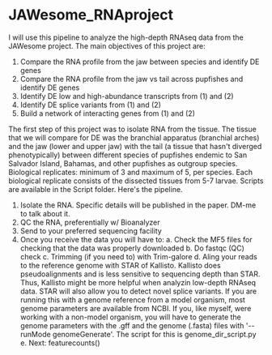 # JAWesome_RNAproject
I will use this pipeline to analyze the high-depth RNAseq data from the JAWesome project. The main objectives of this project are:
1. Compare the RNA profile from the jaw between species and identify DE genes
2. Compare the RNA profile from the jaw vs tail across pupfishes and identify DE genes
3. Identify DE low and high-abundance transcripts from (1) and (2)
4. Identify DE splice variants from (1) and (2)
5. Build a network of interacting genes from (1) and (2)

The first step of this project was to isolate RNA from the tissue. The tissue that we will compare for DE was the branchial apparatus (branchial arches) and the jaw (lower and upper jaw) with the tail (a tissue that hasn't diverged phenotypically) between different species of pupfishes endemic to San Salvador Island, Bahamas, and other pupfishes as outgroup species. Biological replicates: minimum of 3 and maximum of 5, per species. Each biological replicate consists of the dissected tissues from 5-7 larvae. 
Scripts are available in the Script folder.
Here's the pipeline. 

1. Isolate the RNA. Specific details will be published in the paper. DM-me to talk about it.
2. QC the RNA, preferentially w/ Bioanalyzer
3. Send to your preferred sequencing facility
4. Once you receive the data you will have to:
   a. Check the MF5 files for checking that the data was properly downloaded
   b. Do fastqc (QC) check
   c. Trimming (if you need to) with Trim-galore
   d. Aling your reads to the reference genome with STAR of Kallisto. Kallisto does pseudoalignments and is less sensitive to sequencing depth than STAR. Thus, Kallisto might be more helpful when analyzin  	low-depth RNAseq data. STAR will also allow you to detect novel splice variants. If you are running this with a genome reference from a model organism, most genome parameters are available from NCBI.      If you, like myself, were working with a non-model organism, you will have to generate the genome parameters with the .gff and the genome (.fasta) files with '--runMode genomeGenerate'. The script for      this is genome_dir_script.py
   e. Next: featurecounts()
   
